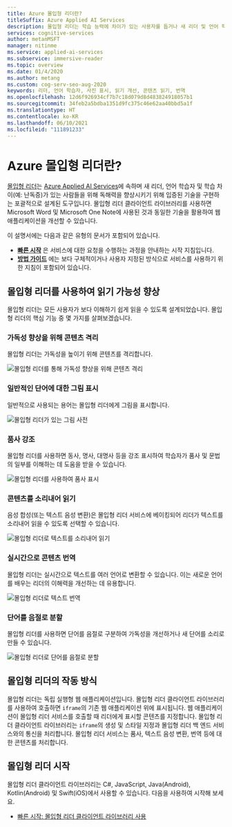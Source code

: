 ```yaml
---
title: Azure 몰입형 리더란?
titleSuffix: Azure Applied AI Services
description: 몰입형 리더는 학습 능력에 차이가 있는 사용자를 돕거나 새 리더 및 언어 학습자가 독해력을 갖도록 돕기 위해 고안된 도구입니다.
services: cognitive-services
author: metanMSFT
manager: nitinme
ms.service: applied-ai-services
ms.subservice: immersive-reader
ms.topic: overview
ms.date: 01/4/2020
ms.author: metang
ms.custom: cog-serv-seo-aug-2020
keywords: 리더, 언어 학습자, 사진 표시, 읽기 개선, 콘텐츠 읽기, 번역
ms.openlocfilehash: 12d6f926934cf7b7c18d079d8d483824918057b1
ms.sourcegitcommit: 34feb2a5bdba1351d9fc375c46e62aa40bbd5a1f
ms.translationtype: HT
ms.contentlocale: ko-KR
ms.lasthandoff: 06/10/2021
ms.locfileid: "111891233"
---
```

# <a name="what-is-azure-immersive-reader"></a>Azure 몰입형 리더란?

[몰입형 리더](https://www.onenote.com/learningtools)는 [Azure Applied AI Services](../../applied-ai-services/what-are-applied-ai-services.md)에 속하며 새 리더, 언어 학습자 및 학습 차이(예: 난독증)가 있는 사람들을 위해 독해력을 향상시키기 위해 입증된 기술을 구현하는 포괄적으로 설계된 도구입니다. 몰입형 리더 클라이언트 라이브러리를 사용하면 Microsoft Word 및 Microsoft One Note에 사용된 것과 동일한 기술을 활용하여 웹 애플리케이션을 개선할 수 있습니다. 

이 설명서에는 다음과 같은 유형의 문서가 포함되어 있습니다.  

* **[빠른 시작](quickstarts/client-libraries.md)** 은 서비스에 대한 요청을 수행하는 과정을 안내하는 시작 지침입니다.
* **[방법 가이드](how-to-create-immersive-reader.md)** 에는 보다 구체적이거나 사용자 지정된 방식으로 서비스를 사용하기 위한 지침이 포함되어 있습니다.

## <a name="use-immersive-reader-to-improve-reading-accessibility"></a>몰입형 리더를 사용하여 읽기 가능성 향상 

몰입형 리더는 모든 사용자가 보다 이해하기 쉽게 읽을 수 있도록 설계되었습니다. 몰입형 리더의 핵심 기능 중 몇 가지를 살펴보겠습니다.

### <a name="isolate-content-for-improved-readability"></a>가독성 향상을 위해 콘텐츠 격리

몰입형 리더는 가독성을 높이기 위해 콘텐츠를 격리합니다. 

  ![몰입형 리더를 통해 가독성 향상을 위해 콘텐츠 격리](./media/immersive-reader.png)

### <a name="display-pictures-for-common-words"></a>일반적인 단어에 대한 그림 표시

일반적으로 사용되는 용어는 몰입형 리더에게 그림을 표시합니다.

  ![몰입형 리더가 있는 그림 사전](./media/picture-dictionary.png)

### <a name="highlight-parts-of-speech"></a>품사 강조

몰입형 리더를 사용하면 동사, 명사, 대명사 등을 강조 표시하여 학습자가 품사 및 문법의 일부를 이해하는 데 도움을 받을 수 있습니다.

  ![몰입형 리더를 사용하여 품사 표시](./media/parts-of-speech.png)

### <a name="read-content-aloud"></a>콘텐츠를 소리내어 읽기

음성 합성(또는 텍스트 음성 변환)은 몰입형 리더 서비스에 베이킹되어 리더가 텍스트를 소리내어 읽을 수 있도록 선택할 수 있습니다. 

  ![몰입형 리더로 텍스트를 소리내어 읽기](./media/read-aloud.png)

### <a name="translate-content-in-real-time"></a>실시간으로 콘텐츠 번역

몰입형 리더는 실시간으로 텍스트를 여러 언어로 변환할 수 있습니다. 이는 새로운 언어를 배우는 리더의 이해력을 개선하는 데 유용합니다.

  ![몰입형 리더로 텍스트 번역](./media/translation.png)

### <a name="split-words-into-syllables"></a>단어를 음절로 분할

몰입형 리더를 사용하면 단어를 음절로 구분하여 가독성을 개선하거나 새 단어를 소리로 만들 수 있습니다.

  ![몰입형 리더로 단어를 음절로 분할](./media/syllabification.png)

## <a name="how-does-immersive-reader-work"></a>몰입형 리더의 작동 방식

몰입형 리더는 독립 실행형 웹 애플리케이션입니다. 몰입형 리더 클라이언트 라이브러리를 사용하여 호출하면 `iframe`의 기존 웹 애플리케이션 위에 표시됩니다. 웹 애플리케이션이 몰입형 리더 서비스를 호출할 때 리더에게 표시할 콘텐츠를 지정합니다. 몰입형 리더 클라이언트 라이브러리는 `iframe`의 생성 및 스타일 지정과 몰입형 리더 백 엔드 서비스와의 통신을 처리합니다. 몰입형 리더 서비스는 품사, 텍스트 음성 변환, 번역 등에 대한 콘텐츠를 처리합니다.

## <a name="get-started-with-immersive-reader"></a>몰입형 리더 시작

몰입형 리더 클라이언트 라이브러리는 C#, JavaScript, Java(Android), Kotlin(Android) 및 Swift(iOS)에서 사용할 수 있습니다. 다음을 사용하여 시작해 보세요.

* [빠른 시작: 몰입형 리더 클라이언트 라이브러리 사용](quickstarts/client-libraries.md)

